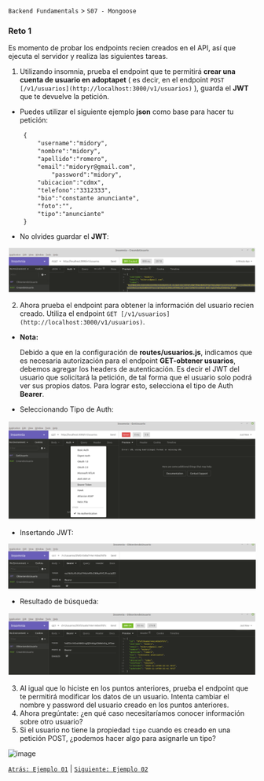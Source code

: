 `Backend Fundamentals` > `S07 - Mongoose` 
	
### Reto 1

Es momento de probar los endpoints recien creados en el API, así que ejecuta el servidor y realiza las siguientes tareas.

1. Utilizando insomnia, prueba el endpoint que te permitirá <b>crear una cuenta de usuario en adoptapet</b> ( es decir, en el endpoint `POST [/v1/usuarios](http://localhost:3000/v1/usuarios)` ), guarda el <b>JWT</b> que te devuelve la petición.

 - Puedes utilizar el siguiente ejemplo <b>json</b> como base para hacer tu petición:

		{
			"username":"midory",
			"nombre":"midory",
			"apellido":"romero",
			"email":"midoryr@gmail.com",
    			"password":"midory",
			"ubicacion":"cdmx",	
			"telefono":"3312333",
			"bio":"constante anunciante",
			"foto":"",
			"tipo":"anunciante"
		}  

- No olvides guardar el <b>JWT</b>:

 ![img/JWT.png](img/JWT.png)

2. Ahora prueba el endpoint para obtener la información del usuario recien creado. Utiliza el endpoint `GET [/v1/usuarios](http://localhost:3000/v1/usuarios)`. 

- <b>Nota:</b>
	
	Debido a que en la configuración de <b>routes/usuarios.js</b>, indicamos que es necesaria autorización para el endpoint <b>GET-obtener usuarios</b>, debemos agregar los headers de autenticación. Es decir el JWT del usuario que solicitará la petición, de tal forma que el usuario solo podrá ver sus propios datos. Para lograr esto, selecciona el tipo de Auth <b>Bearer</b>. 

- Seleccionando Tipo de Auth:

 ![img/SeleccionandoAuth.png](img/SeleccionandoAuth.png)

- Insertando JWT:

 ![img/IngresandoBearerToken.png](img/IngresandoBearerToken.png)
 
 - Resultado de búsqueda:
 
  ![img/UsuarioEncontrado.png](img/UsuarioEncontrado.png)

3. Al igual que lo hiciste en los puntos anteriores, prueba el endpoint que te permitirá modificar los datos de un usuario. Intenta cambiar el nombre y password del usuario creado en los puntos anteriores.
5. Ahora pregúntate: ¿en qué caso necesitaríamos conocer información sobre otro usuario?
6. Si el usuario no tiene la propiedad `tipo` cuando es creado en una petición POST, ¿podemos hacer algo para asignarle un tipo?

![image](https://user-images.githubusercontent.com/13757596/87738478-21ddc480-c7a3-11ea-9c9b-cf88868563ec.png)

[`Atrás: Ejemplo 01`](https://github.com/beduExpert/A2-Backend-Fundamentals-2020/tree/master/Sesion-07/Ejemplo-01) | [`Siguiente: Ejemplo 02`](https://github.com/beduExpert/A2-Backend-Fundamentals-2020/tree/master/Sesion-07/Ejemplo-02)
